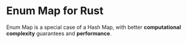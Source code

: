 # Enum Map for Rust

Enum Map is a special case of a Hash Map, with better **computational complexity** guarantees and **performance**.
